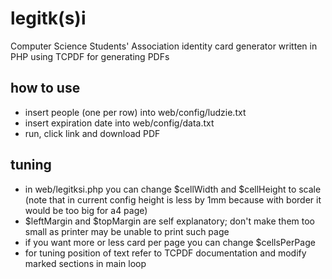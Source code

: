 # legitk(s)i
Computer Science Students' Association identity card generator written in PHP using TCPDF for generating PDFs

## how to use
  - insert people (one per row) into web/config/ludzie.txt
  - insert expiration date into web/config/data.txt
  - run, click link and download PDF
  
## tuning
  - in web/legitksi.php you can change $cellWidth and $cellHeight to scale (note that in current config height is less by 1mm because with border it would be too big for a4 page)
  - $leftMargin and $topMargin are self explanatory; don't make them too small as printer may be unable to print such page
  - if you want more or less card per page you can change $cellsPerPage
  - for tuning position of text refer to TCPDF documentation and modify marked sections in main loop

